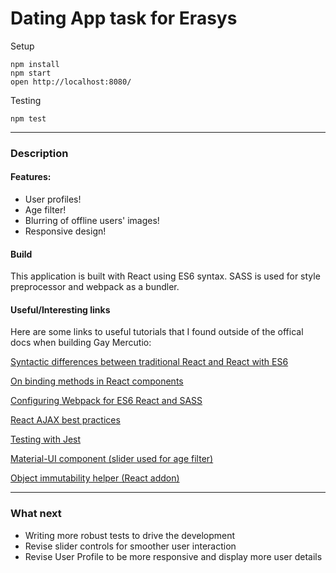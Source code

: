 # Dating App task for Erasys

Setup
```
npm install
npm start
open http://localhost:8080/
```

Testing
```
npm test
```
___

### Description
#### Features:
* User profiles!
* Age filter!
* Blurring of offline users' images!
* Responsive design!

#### Build
This application is built with React using ES6 syntax. SASS is used for style preprocessor and webpack as a bundler.

#### Useful/Interesting links
Here are some links to useful tutorials that I found outside of the offical docs when building Gay Mercutio:

[Syntactic differences between traditional React and React with ES6](https://toddmotto.com/react-create-class-versus-component/)

[On binding methods in React components](http://reactkungfu.com/2015/07/why-and-how-to-bind-methods-in-your-react-component-classes/)

[Configuring Webpack for ES6 React and SASS](http://www.jonathan-petitcolas.com/2015/05/15/howto-setup-webpack-on-es6-react-application-with-sass.html)

[React AJAX best practices](http://andrewhfarmer.com/react-ajax-best-practices/)

[Testing with Jest](https://facebook.github.io/jest/docs/tutorial-react.html#content)

[Material-UI component (slider used for age filter)](http://www.material-ui.com/#/components/slider)

[Object immutability helper (React addon)](https://facebook.github.io/react/docs/update.html)

___

### What next
* Writing more robust tests to drive the development
* Revise slider controls for smoother user interaction
* Revise User Profile to be more responsive and display more user details
